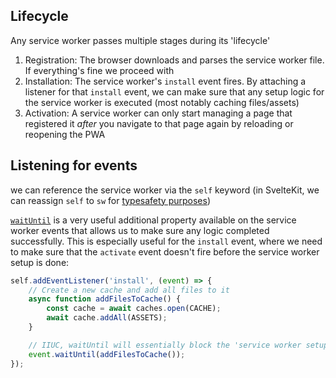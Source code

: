 ## Lifecycle
Any service worker passes multiple stages during its 'lifecycle'

1. Registration: The browser downloads and parses the service worker file. If everything's fine we proceed with
2. Installation: The service worker's `install` event fires. By attaching a listener for that `install` event, we can make sure that any setup logic for the service worker is executed (most notably caching files/assets) 
3. Activation: A service worker can only start managing a page that registered it _after_ you navigate to that page again by reloading or reopening the PWA

## Listening for events
we can reference the service worker via the `self` keyword (in SvelteKit, we can reassign `self` to `sw` for [typesafety purposes](https://kit.svelte.dev/docs/service-workers#type-safety))

[`waitUntil`](https://developer.mozilla.org/en-US/docs/Web/API/ExtendableEvent/waitUntil) is a very useful additional property available on the service worker events that allows us to make sure any logic completed successfully. This is especially useful for the `install` event, where we need to make sure that the `activate` event doesn't fire before the service worker setup is done:
```ts
self.addEventListener('install', (event) => {
	// Create a new cache and add all files to it
	async function addFilesToCache() {
		const cache = await caches.open(CACHE);
		await cache.addAll(ASSETS);
	}

    // IIUC, waitUntil will essentially block the 'service worker setup logic' which triggers the activate event until addFilesToCache has been resolved successfully
	event.waitUntil(addFilesToCache());
});
```